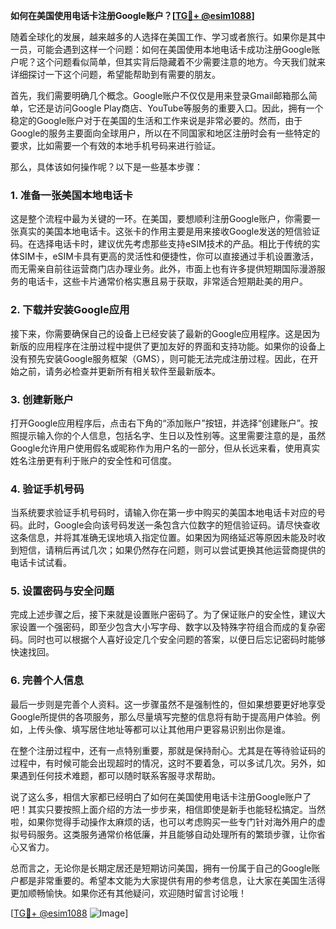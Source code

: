 **如何在美国使用电话卡注册Google账户？[[TG💪+ @esim1088](https://t.me/s/esim1088)]**

随着全球化的发展，越来越多的人选择在美国工作、学习或者旅行。如果你是其中一员，可能会遇到这样一个问题：如何在美国使用本地电话卡成功注册Google账户呢？这个问题看似简单，但其实背后隐藏着不少需要注意的地方。今天我们就来详细探讨一下这个问题，希望能帮助到有需要的朋友。

首先，我们需要明确几个概念。Google账户不仅仅是用来登录Gmail邮箱那么简单，它还是访问Google Play商店、YouTube等服务的重要入口。因此，拥有一个稳定的Google账户对于在美国的生活和工作来说是非常必要的。然而，由于Google的服务主要面向全球用户，所以在不同国家和地区注册时会有一些特定的要求，比如需要一个有效的本地手机号码来进行验证。

那么，具体该如何操作呢？以下是一些基本步骤：

### 1. 准备一张美国本地电话卡

这是整个流程中最为关键的一环。在美国，要想顺利注册Google账户，你需要一张真实的美国本地电话卡。这张卡的作用主要是用来接收Google发送的短信验证码。在选择电话卡时，建议优先考虑那些支持eSIM技术的产品。相比于传统的实体SIM卡，eSIM卡具有更高的灵活性和便捷性，你可以直接通过手机设置激活，而无需亲自前往运营商门店办理业务。此外，市面上也有许多提供短期国际漫游服务的电话卡，这些卡片通常价格实惠且易于获取，非常适合短期赴美的用户。

### 2. 下载并安装Google应用

接下来，你需要确保自己的设备上已经安装了最新的Google应用程序。这是因为新版的应用程序在注册过程中提供了更加友好的界面和支持功能。如果你的设备上没有预先安装Google服务框架（GMS），则可能无法完成注册过程。因此，在开始之前，请务必检查并更新所有相关软件至最新版本。

### 3. 创建新账户

打开Google应用程序后，点击右下角的“添加账户”按钮，并选择“创建账户”。按照提示输入你的个人信息，包括名字、生日以及性别等。这里需要注意的是，虽然Google允许用户使用假名或昵称作为用户名的一部分，但从长远来看，使用真实姓名注册更有利于账户的安全性和可信度。

### 4. 验证手机号码

当系统要求验证手机号码时，请输入你在第一步中购买的美国本地电话卡对应的号码。此时，Google会向该号码发送一条包含六位数字的短信验证码。请尽快查收这条信息，并将其准确无误地填入指定位置。如果因为网络延迟等原因未能及时收到短信，请稍后再试几次；如果仍然存在问题，则可以尝试更换其他运营商提供的电话卡试试看。

### 5. 设置密码与安全问题

完成上述步骤之后，接下来就是设置账户密码了。为了保证账户的安全性，建议大家设置一个强密码，即至少包含大小写字母、数字以及特殊字符组合而成的复杂密码。同时也可以根据个人喜好设定几个安全问题的答案，以便日后忘记密码时能够快速找回。

### 6. 完善个人信息

最后一步则是完善个人资料。这一步骤虽然不是强制性的，但如果想要更好地享受Google所提供的各项服务，那么尽量填写完整的信息将有助于提高用户体验。例如，上传头像、填写居住地址等都可以让其他用户更容易识别出你是谁。

在整个注册过程中，还有一点特别重要，那就是保持耐心。尤其是在等待验证码的过程中，有时候可能会出现超时的情况，这时不要着急，可以多试几次。另外，如果遇到任何技术难题，都可以随时联系客服寻求帮助。

说了这么多，相信大家都已经明白了如何在美国使用电话卡注册Google账户了吧！其实只要按照上面介绍的方法一步步来，相信即使是新手也能轻松搞定。当然啦，如果你觉得手动操作太麻烦的话，也可以考虑购买一些专门针对海外用户的虚拟号码服务。这类服务通常价格低廉，并且能够自动处理所有的繁琐步骤，让你省心又省力。

总而言之，无论你是长期定居还是短期访问美国，拥有一份属于自己的Google账户都是非常重要的。希望本文能为大家提供有用的参考信息，让大家在美国生活得更加顺畅愉快。如果你还有其他疑问，欢迎随时留言讨论哦！

[[TG💪+ @esim1088](https://t.me/s/esim1088) ![Image](https://i.postimg.cc/4NQfJmqS/Snipaste-2025-05-13-00-14-12.png)]
